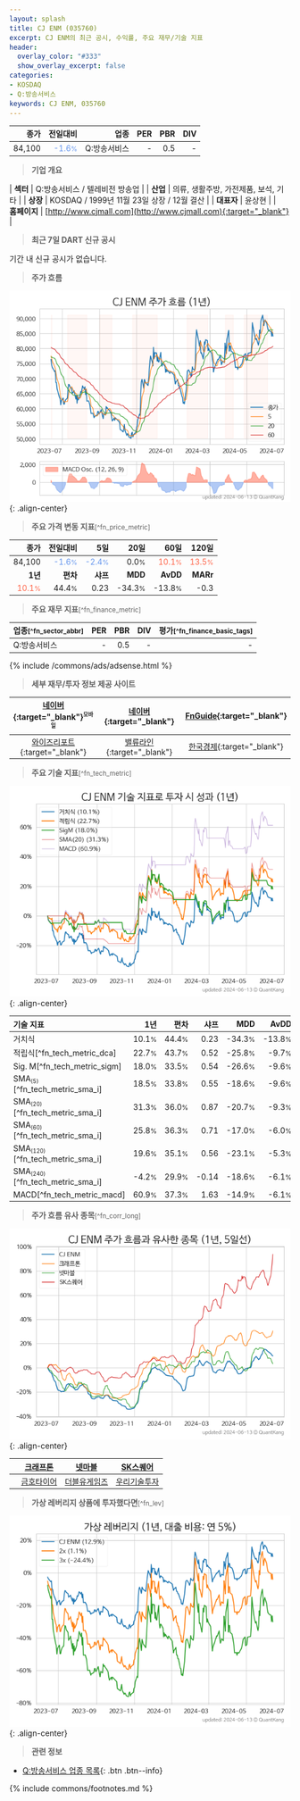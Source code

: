 ```yaml
---
layout: splash
title: CJ ENM (035760)
excerpt: CJ ENM의 최근 공시, 수익률, 주요 재무/기술 지표
header:
  overlay_color: "#333"
  show_overlay_excerpt: false
categories:
- KOSDAQ
- Q:방송서비스
keywords: CJ ENM, 035760
---
```


| **종가** | **전일대비** | **업종** | **PER** | **PBR** | **DIV** |
| -------: | -----------: | -------: | ------: | ------: | ------: |
| 84,100 | <span style="color: cornflowerblue">-1.6<small>%</small></span> | Q:방송서비스 | - | 0.5 | - |

<!-- more -->


> **기업 개요**<a id="company"></a>

| <span style="white-space:nowrap;">**섹터**</span> | Q:방송서비스 / 텔레비전 방송업 |
| <span style="white-space:nowrap;">**산업**</span> | 의류, 생활주방, 가전제품, 보석, 기타 |
| <span style="white-space:nowrap;">**상장**</span> | KOSDAQ / 1999년 11월 23일 상장 / 12월 결산 |
| <span style="white-space:nowrap;">**대표자**</span> | 윤상현 |
| <span style="white-space:nowrap;">**홈페이지**</span> | [http://www.cjmall.com](http://www.cjmall.com){:target="_blank"} |


> **최근 7일 DART 신규 공시**<a id="dart"></a>

기간 내 신규 공시가 없습니다.


> **주가 흐름**<a id="price"></a>

![035760](/stock/images/035760.png){: .align-center}


> **주요 가격 변동 지표**<small>[^fn_price_metric]</small>

| **종가** | **전일대비** | **5일** | **20일** | **60일** | **120일** |
| -------: | -----------: | ------: | -------: | -------: | --------: |
| 84,100 | <span style="color: cornflowerblue">-1.6<small>%</small></span> | <span style="color: cornflowerblue">-2.4<small>%</small></span> | 0.0<small>%</small> | <span style="color: tomato">10.1<small>%</small></span> | <span style="color: tomato">13.5<small>%</small></span> |
| **1년** | **편차** | **샤프** | **MDD** | **AvDD** | **MARr** |
| <span style="color: tomato">10.1<small>%</small></span> | 44.4<small>%</small> | 0.23 | -34.3<small>%</small> | -13.8<small>%</small> | -0.3 |


> **주요 재무 지표**<small>[^fn_finance_metric]</small>

| **업종**<small>[^fn_sector_abbr]</small> | **PER** | **PBR** | **DIV** | **평가**<small>[^fn_finance_basic_tags]</small> |
| :--------------------------------------- | ------: | ------: | ------: | ----------------------------------------------: |
| Q:방송서비스 | - | 0.5 | - | - |



{% include /commons/ads/adsense.html %}

> **세부 재무/투자 정보 제공 사이트**

| [네이버](https://m.stock.naver.com/domestic/stock/035760/finance/summary){:target="_blank"}<sup><small>모바일</small></sup> | [네이버](https://finance.naver.com/item/coinfo.naver?code=035760){:target="_blank"} | [FnGuide](https://comp.fnguide.com/SVO2/ASP/SVD_Invest.asp?gicode=A035760&MenuYn=Y){:target="_blank"} |
| :---: | :---: | :---: |
| [와이즈리포트](https://comp.wisereport.co.kr/company/c1040001.aspx?cmp_cd=035760){:target="_blank"} | [밸류라인](https://www.valueline.co.kr/finance/summary/035760){:target="_blank"} | [한국경제](https://markets.hankyung.com/stock/035760/financial-summary){:target="_blank"} |


> **주요 기술 지표**<small>[^fn_tech_metric]</small>


![035760](/stock/images/035760_tech.png){: .align-center}

| **기술 지표** | **1년** | **편차** | **샤프** | **MDD** | **AvDD** |
| :------------ | ------: | -----------: | -------: | ------: | -------: |
| 거치식 | 10.1<small>%</small> | 44.4<small>%</small> | 0.23 | -34.3<small>%</small> | -13.8<small>%</small> |
| 적립식[^fn_tech_metric_dca] | 22.7<small>%</small> | 43.7<small>%</small> | 0.52 | -25.8<small>%</small> | -9.7<small>%</small> |
| Sig. M[^fn_tech_metric_sigm] | 18.0<small>%</small> | 33.5<small>%</small> | 0.54 | -26.6<small>%</small> | -9.6<small>%</small> |
| SMA<small><sub>(5)</sub></small>[^fn_tech_metric_sma_i] | 18.5<small>%</small> | 33.8<small>%</small> | 0.55 | -18.6<small>%</small> | -9.6<small>%</small> |
| SMA<small><sub>(20)</sub></small>[^fn_tech_metric_sma_i] | 31.3<small>%</small> | 36.0<small>%</small> | 0.87 | -20.7<small>%</small> | -9.3<small>%</small> |
| SMA<small><sub>(60)</sub></small>[^fn_tech_metric_sma_i] | 25.8<small>%</small> | 36.3<small>%</small> | 0.71 | -17.0<small>%</small> | -6.0<small>%</small> |
| SMA<small><sub>(120)</sub></small>[^fn_tech_metric_sma_i] | 19.6<small>%</small> | 35.1<small>%</small> | 0.56 | -23.1<small>%</small> | -5.3<small>%</small> |
| SMA<small><sub>(240)</sub></small>[^fn_tech_metric_sma_i] | -4.2<small>%</small> | 29.9<small>%</small> | -0.14 | -18.6<small>%</small> | -6.1<small>%</small> |
| MACD[^fn_tech_metric_macd] | 60.9<small>%</small> | 37.3<small>%</small> | 1.63 | -14.9<small>%</small> | -6.1<small>%</small> |


> **주가 흐름 유사 종목**<a id="corr"></a><small>[^fn_corr_long]</small>

![035760](/stock/images/035760_corr.png){: .align-center}

|       | [크래프톤](/259960/) | [넷마블](/251270/) | [SK스퀘어](/402340/) |
| :---: | :------------------------------------: | :------------------------------------: | :------------------------------------: |
|       | [금호타이어](/073240/) | [더블유게임즈](/192080/) | [우리기술투자](/041190/) |


> **가상 레버리지 상품에 투자했다면**<a id="2x"></a><small>[^fn_lev]</small>

![035760](/stock/images/035760_2x.png){: .align-center}


> **관련 정보**

- [Q:방송서비스 업종 목록](/stats/sector/kosdaq_업종_방송서비스_종목/){: .btn .btn--info}

{% include commons/footnotes.md %}